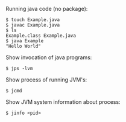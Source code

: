Running java code (no package):

```
$ touch Example.java
$ javac Example.java
$ ls
Example.class Example.java
$ java Example
"Hello World"
```

Show invocation of java programs:
```
$ jps -lvm
```

Show process of running JVM's:
```
$ jcmd
```

Show JVM system information about process:
```
$ jinfo <pid>
```
